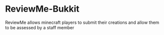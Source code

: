 # ReviewMe-Bukkit
ReviewMe allows minecraft players to submit their creations and allow them to be assessed by a staff member

